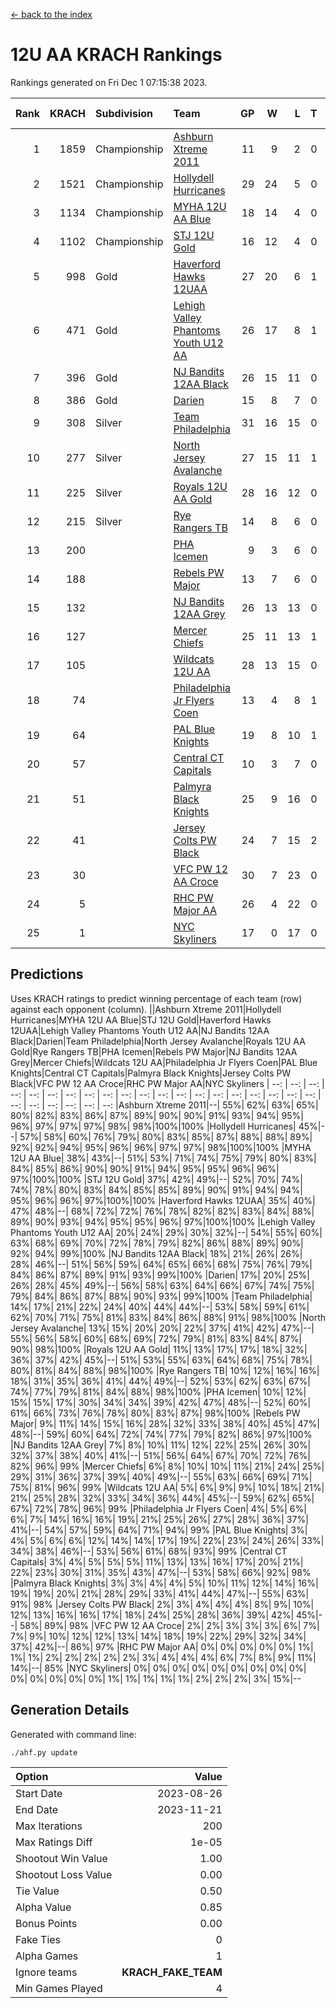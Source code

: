 [<- back to the index](readme.md)
# 12U AA KRACH Rankings
Rankings generated on Fri Dec  1 07:15:38 2023.

Rank|KRACH|Subdivision|Team|GP|W|L|T|OTW|OTL|SoS|Exp Wins|Win Diff
---:|---:|:---|:---|---:|---:|---:|---:|---:|---:|---:|---:|---:
1|1859|Championship|[Ashburn Xtreme 2011](https://gamesheetstats.com/seasons/3659/teams/141121/schedule)|11|9|2|0|0|0|488|9.8|-0.0
2|1521|Championship|[Hollydell Hurricanes](https://gamesheetstats.com/seasons/3659/teams/141133/schedule)|29|24|5|0|4|0|421|24.8|-0.0
3|1134|Championship|[MYHA 12U AA Blue](https://gamesheetstats.com/seasons/3659/teams/141123/schedule)|18|14|4|0|1|1|405|14.8|-0.0
4|1102|Championship|[STJ 12U Gold](https://gamesheetstats.com/seasons/3659/teams/141122/schedule)|16|12|4|0|1|0|464|12.8|-0.0
5|998|Gold|[Haverford Hawks 12UAA](https://gamesheetstats.com/seasons/3659/teams/141127/schedule)|27|20|6|1|1|2|433|21.3|-0.0
6|471|Gold|[Lehigh Valley Phantoms Youth U12 AA](https://gamesheetstats.com/seasons/3659/teams/141129/schedule)|26|17|8|1|0|0|424|18.3|-0.0
7|396|Gold|[NJ Bandits 12AA Black](https://gamesheetstats.com/seasons/3659/teams/141126/schedule)|26|15|11|0|0|1|532|15.8|-0.0
8|386|Gold|[Darien](https://gamesheetstats.com/seasons/3659/teams/141125/schedule)|15|8|7|0|1|1|495|8.8|-0.0
9|308|Silver|[Team Philadelphia](https://gamesheetstats.com/seasons/3659/teams/141128/schedule)|31|16|15|0|3|3|543|16.8|-0.0
10|277|Silver|[North Jersey Avalanche](https://gamesheetstats.com/seasons/3659/teams/141137/schedule)|27|15|11|1|1|2|308|16.4|0.0
11|225|Silver|[Royals 12U AA Gold](https://gamesheetstats.com/seasons/3659/teams/141142/schedule)|28|16|12|0|3|1|330|16.9|0.0
12|215|Silver|[Rye Rangers TB](https://gamesheetstats.com/seasons/3659/teams/141140/schedule)|14|8|6|0|1|1|220|8.9|0.0
13|200||[PHA Icemen](https://gamesheetstats.com/seasons/3659/teams/141145/schedule)|9|3|6|0|0|0|580|3.8|-0.0
14|188||[Rebels PW Major](https://gamesheetstats.com/seasons/3659/teams/141138/schedule)|13|7|6|0|1|0|188|7.9|0.0
15|132||[NJ Bandits 12AA Grey](https://gamesheetstats.com/seasons/3659/teams/141134/schedule)|26|13|13|0|1|1|278|13.9|0.0
16|127||[Mercer Chiefs](https://gamesheetstats.com/seasons/3659/teams/141135/schedule)|25|11|13|1|1|3|290|12.4|0.0
17|105||[Wildcats 12U AA](https://gamesheetstats.com/seasons/3659/teams/141136/schedule)|28|13|15|0|0|0|336|13.9|0.0
18|74||[Philadelphia Jr Flyers Coen](https://gamesheetstats.com/seasons/3659/teams/141143/schedule)|13|4|8|1|0|0|436|5.4|0.0
19|64||[PAL Blue Knights](https://gamesheetstats.com/seasons/3659/teams/141139/schedule)|19|8|10|1|0|1|137|9.4|0.0
20|57||[Central CT Capitals](https://gamesheetstats.com/seasons/3659/teams/141124/schedule)|10|3|7|0|0|2|342|3.9|0.0
21|51||[Palmyra Black Knights](https://gamesheetstats.com/seasons/3659/teams/141130/schedule)|25|9|16|0|1|1|393|9.9|0.0
22|41||[Jersey Colts PW Black](https://gamesheetstats.com/seasons/3659/teams/141141/schedule)|24|7|15|2|1|0|196|8.9|0.0
23|30||[VFC PW 12 AA Croce](https://gamesheetstats.com/seasons/3659/teams/141131/schedule)|30|7|23|0|1|2|520|7.9|0.0
24|5||[RHC PW Major AA](https://gamesheetstats.com/seasons/3659/teams/141132/schedule)|26|4|22|0|0|0|226|4.9|0.0
25|1||[NYC Skyliners](https://gamesheetstats.com/seasons/3659/teams/141144/schedule)|17|0|17|0|0|0|134|0.9|0.0

## Predictions
Uses KRACH ratings to predict winning percentage of each team (row) against each opponent (column).
||Ashburn Xtreme 2011|Hollydell Hurricanes|MYHA 12U AA Blue|STJ 12U Gold|Haverford Hawks 12UAA|Lehigh Valley Phantoms Youth U12 AA|NJ Bandits 12AA Black|Darien|Team Philadelphia|North Jersey Avalanche|Royals 12U AA Gold|Rye Rangers TB|PHA Icemen|Rebels PW Major|NJ Bandits 12AA Grey|Mercer Chiefs|Wildcats 12U AA|Philadelphia Jr Flyers Coen|PAL Blue Knights|Central CT Capitals|Palmyra Black Knights|Jersey Colts PW Black|VFC PW 12 AA Croce|RHC PW Major AA|NYC Skyliners
| --: | --: | --: | --: | --: | --: | --: | --: | --: | --: | --: | --: | --: | --: | --: | --: | --: | --: | --: | --: | --: | --: | --: | --: | --: | --: 
|Ashburn Xtreme 2011|--| 55%| 62%| 63%| 65%| 80%| 82%| 83%| 86%| 87%| 89%| 90%| 90%| 91%| 93%| 94%| 95%| 96%| 97%| 97%| 97%| 98%| 98%|100%|100%
|Hollydell Hurricanes| 45%|--| 57%| 58%| 60%| 76%| 79%| 80%| 83%| 85%| 87%| 88%| 88%| 89%| 92%| 92%| 94%| 95%| 96%| 96%| 97%| 97%| 98%|100%|100%
|MYHA 12U AA Blue| 38%| 43%|--| 51%| 53%| 71%| 74%| 75%| 79%| 80%| 83%| 84%| 85%| 86%| 90%| 90%| 91%| 94%| 95%| 95%| 96%| 96%| 97%|100%|100%
|STJ 12U Gold| 37%| 42%| 49%|--| 52%| 70%| 74%| 74%| 78%| 80%| 83%| 84%| 85%| 85%| 89%| 90%| 91%| 94%| 94%| 95%| 96%| 96%| 97%|100%|100%
|Haverford Hawks 12UAA| 35%| 40%| 47%| 48%|--| 68%| 72%| 72%| 76%| 78%| 82%| 82%| 83%| 84%| 88%| 89%| 90%| 93%| 94%| 95%| 95%| 96%| 97%|100%|100%
|Lehigh Valley Phantoms Youth U12 AA| 20%| 24%| 29%| 30%| 32%|--| 54%| 55%| 60%| 63%| 68%| 69%| 70%| 72%| 78%| 79%| 82%| 86%| 88%| 89%| 90%| 92%| 94%| 99%|100%
|NJ Bandits 12AA Black| 18%| 21%| 26%| 26%| 28%| 46%|--| 51%| 56%| 59%| 64%| 65%| 66%| 68%| 75%| 76%| 79%| 84%| 86%| 87%| 89%| 91%| 93%| 99%|100%
|Darien| 17%| 20%| 25%| 26%| 28%| 45%| 49%|--| 56%| 58%| 63%| 64%| 66%| 67%| 74%| 75%| 79%| 84%| 86%| 87%| 88%| 90%| 93%| 99%|100%
|Team Philadelphia| 14%| 17%| 21%| 22%| 24%| 40%| 44%| 44%|--| 53%| 58%| 59%| 61%| 62%| 70%| 71%| 75%| 81%| 83%| 84%| 86%| 88%| 91%| 98%|100%
|North Jersey Avalanche| 13%| 15%| 20%| 20%| 22%| 37%| 41%| 42%| 47%|--| 55%| 56%| 58%| 60%| 68%| 69%| 72%| 79%| 81%| 83%| 84%| 87%| 90%| 98%|100%
|Royals 12U AA Gold| 11%| 13%| 17%| 17%| 18%| 32%| 36%| 37%| 42%| 45%|--| 51%| 53%| 55%| 63%| 64%| 68%| 75%| 78%| 80%| 81%| 84%| 88%| 98%|100%
|Rye Rangers TB| 10%| 12%| 16%| 16%| 18%| 31%| 35%| 36%| 41%| 44%| 49%|--| 52%| 53%| 62%| 63%| 67%| 74%| 77%| 79%| 81%| 84%| 88%| 98%|100%
|PHA Icemen| 10%| 12%| 15%| 15%| 17%| 30%| 34%| 34%| 39%| 42%| 47%| 48%|--| 52%| 60%| 61%| 66%| 73%| 76%| 78%| 80%| 83%| 87%| 98%|100%
|Rebels PW Major|  9%| 11%| 14%| 15%| 16%| 28%| 32%| 33%| 38%| 40%| 45%| 47%| 48%|--| 59%| 60%| 64%| 72%| 74%| 77%| 79%| 82%| 86%| 97%|100%
|NJ Bandits 12AA Grey|  7%|  8%| 10%| 11%| 12%| 22%| 25%| 26%| 30%| 32%| 37%| 38%| 40%| 41%|--| 51%| 56%| 64%| 67%| 70%| 72%| 76%| 82%| 96%| 99%
|Mercer Chiefs|  6%|  8%| 10%| 10%| 11%| 21%| 24%| 25%| 29%| 31%| 36%| 37%| 39%| 40%| 49%|--| 55%| 63%| 66%| 69%| 71%| 75%| 81%| 96%| 99%
|Wildcats 12U AA|  5%|  6%|  9%|  9%| 10%| 18%| 21%| 21%| 25%| 28%| 32%| 33%| 34%| 36%| 44%| 45%|--| 59%| 62%| 65%| 67%| 72%| 78%| 96%| 99%
|Philadelphia Jr Flyers Coen|  4%|  5%|  6%|  6%|  7%| 14%| 16%| 16%| 19%| 21%| 25%| 26%| 27%| 28%| 36%| 37%| 41%|--| 54%| 57%| 59%| 64%| 71%| 94%| 99%
|PAL Blue Knights|  3%|  4%|  5%|  6%|  6%| 12%| 14%| 14%| 17%| 19%| 22%| 23%| 24%| 26%| 33%| 34%| 38%| 46%|--| 53%| 56%| 61%| 68%| 93%| 99%
|Central CT Capitals|  3%|  4%|  5%|  5%|  5%| 11%| 13%| 13%| 16%| 17%| 20%| 21%| 22%| 23%| 30%| 31%| 35%| 43%| 47%|--| 53%| 58%| 66%| 92%| 98%
|Palmyra Black Knights|  3%|  3%|  4%|  4%|  5%| 10%| 11%| 12%| 14%| 16%| 19%| 19%| 20%| 21%| 28%| 29%| 33%| 41%| 44%| 47%|--| 55%| 63%| 91%| 98%
|Jersey Colts PW Black|  2%|  3%|  4%|  4%|  4%|  8%|  9%| 10%| 12%| 13%| 16%| 16%| 17%| 18%| 24%| 25%| 28%| 36%| 39%| 42%| 45%|--| 58%| 89%| 98%
|VFC PW 12 AA Croce|  2%|  2%|  3%|  3%|  3%|  6%|  7%|  7%|  9%| 10%| 12%| 12%| 13%| 14%| 18%| 19%| 22%| 29%| 32%| 34%| 37%| 42%|--| 86%| 97%
|RHC PW Major AA|  0%|  0%|  0%|  0%|  0%|  1%|  1%|  1%|  2%|  2%|  2%|  2%|  2%|  3%|  4%|  4%|  4%|  6%|  7%|  8%|  9%| 11%| 14%|--| 85%
|NYC Skyliners|  0%|  0%|  0%|  0%|  0%|  0%|  0%|  0%|  0%|  0%|  0%|  0%|  0%|  0%|  1%|  1%|  1%|  1%|  1%|  2%|  2%|  2%|  3%| 15%|--

## Generation Details

Generated with command line:
```
./ahf.py update
```

| Option | Value |
| :----- | ----: |
| Start Date | 2023-08-26 |
| End Date | 2023-11-21 |
| Max Iterations | 200 |
| Max Ratings Diff | 1e-05 |
| Shootout Win Value | 1.00 |
| Shootout Loss Value | 0.00 |
| Tie Value | 0.50 |
| Alpha Value | 0.85 |
| Bonus Points | 0.00 |
| Fake Ties | 0 |
| Alpha Games | 1 |
| Ignore teams | __KRACH_FAKE_TEAM__ |
| Min Games Played | 4 |

